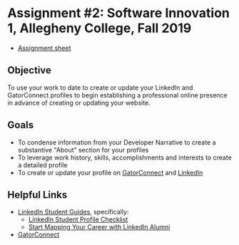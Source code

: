 # Assignment #2: Software Innovation 1, Allegheny College, Fall 2019

* [Assignment sheet](CMPSC%20480%20-%20Assignment%203.pdf)

## Objective

To use your work to date to create or update your LinkedIn and GatorConnect profiles to begin establishing a professional online presence in advance of creating or updating your website.

## Goals

* To condense information from your Developer Narrative to create a substantive "About" section for your profiles
* To leverage work history, skills, accomplishments and interests to create a detailed profile
* To create or update your profile on [GatorConnect](https://sites.allegheny.edu/gatorconnect/) and [LinkedIn](https://www.linkedin.com)

## Helpful Links

* [LinkedIn Student Guides](https://students.linkedin.com/), specifically:
    * [LinkedIn Student Profile Checklist](https://university.linkedin.com/content/dam/university/global/en_US/site/pdf/LinkedIn%20Profile%20Checklist%20-%20College%20Students.pdf)
    * [Start Mapping Your Career with LinkedIn Alumni](https://blog.linkedin.com/2013/01/30/start-mapping-your-career-with-linkedin-alumni)
* [GatorConnect](https://sites.allegheny.edu/gatorconnect/)